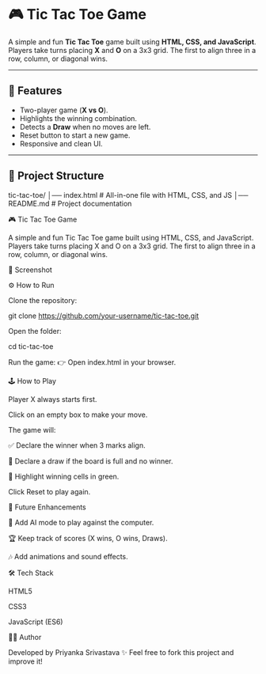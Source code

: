 # 🎮 Tic Tac Toe Game

A simple and fun **Tic Tac Toe** game built using **HTML, CSS, and JavaScript**.  
Players take turns placing **X** and **O** on a 3x3 grid. The first to align three in a row, column, or diagonal wins.  

---

## 🚀 Features
- Two-player game (**X vs O**).
- Highlights the winning combination.
- Detects a **Draw** when no moves are left.
- Reset button to start a new game.
- Responsive and clean UI.

---

## 📂 Project Structure
tic-tac-toe/
│── index.html # All-in-one file with HTML, CSS, and JS
│── README.md # Project documentation


🎮 Tic Tac Toe Game

A simple and fun Tic Tac Toe game built using HTML, CSS, and JavaScript.
Players take turns placing X and O on a 3x3 grid. The first to align three in a row, column, or diagonal wins.

📸 Screenshot

⚙️ How to Run

Clone the repository:

git clone https://github.com/your-username/tic-tac-toe.git


Open the folder:

cd tic-tac-toe


Run the game:
👉 Open index.html in your browser.

🕹️ How to Play

Player X always starts first.

Click on an empty box to make your move.

The game will:

✅ Declare the winner when 3 marks align.

🤝 Declare a draw if the board is full and no winner.

🌟 Highlight winning cells in green.

Click Reset to play again.

📌 Future Enhancements

🤖 Add AI mode to play against the computer.

🏆 Keep track of scores (X wins, O wins, Draws).

🎶 Add animations and sound effects.

🛠️ Tech Stack

HTML5

CSS3

JavaScript (ES6)

👩‍💻 Author

Developed by Priyanka Srivastava ✨
Feel free to fork this project and improve it!


